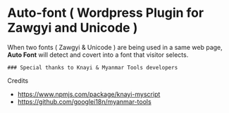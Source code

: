 # Auto-font ( Wordpress Plugin for Zawgyi and Unicode )

When two fonts ( Zawgyi & Unicode ) are being used in a same web page, **Auto Font** will detect and covert into a font that visitor selects.

    ### Special thanks to Knayi & Myanmar Tools developers
   Credits
   - https://www.npmjs.com/package/knayi-myscript
   - https://github.com/googlei18n/myanmar-tools